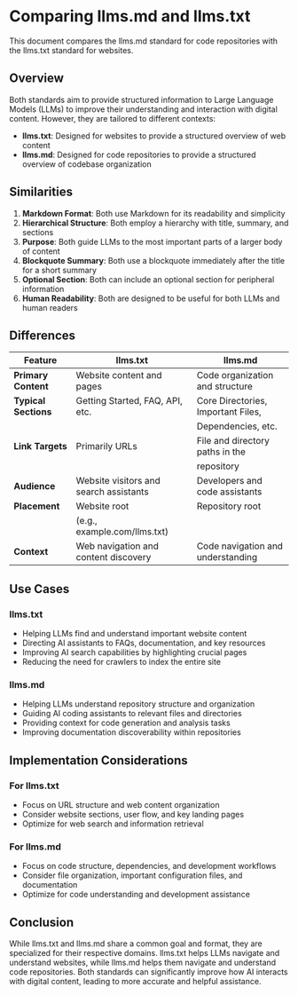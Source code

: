# Comparing llms.md and llms.txt

This document compares the llms.md standard for code repositories with the llms.txt standard for
websites.

## Overview

Both standards aim to provide structured information to Large Language Models (LLMs) to improve
their understanding and interaction with digital content. However, they are tailored to different
contexts:

- **llms.txt**: Designed for websites to provide a structured overview of web content
- **llms.md**: Designed for code repositories to provide a structured overview of codebase
  organization

## Similarities

1. **Markdown Format**: Both use Markdown for its readability and simplicity
2. **Hierarchical Structure**: Both employ a hierarchy with title, summary, and sections
3. **Purpose**: Both guide LLMs to the most important parts of a larger body of content
4. **Blockquote Summary**: Both use a blockquote immediately after the title for a short summary
5. **Optional Section**: Both can include an optional section for peripheral information
6. **Human Readability**: Both are designed to be useful for both LLMs and human readers

## Differences

| Feature              | llms.txt                               | llms.md                                   |
| -------------------- | -------------------------------------- | ----------------------------------------- |
| **Primary Content**  | Website content and pages              | Code organization and structure           |
| **Typical Sections** | Getting Started, FAQ, API, etc.        | Core Directories, Important Files,        |
|                      |                                        | Dependencies, etc.                        |
| **Link Targets**     | Primarily URLs                         | File and directory paths in the           |
|                      |                                        | repository                                |
| **Audience**         | Website visitors and search assistants | Developers and code assistants            |
| **Placement**        | Website root                           | Repository root                           |
|                      | (e.g., example.com/llms.txt)           |                                           |
| **Context**          | Web navigation and content discovery   | Code navigation and understanding         |

## Use Cases

### llms.txt

- Helping LLMs find and understand important website content
- Directing AI assistants to FAQs, documentation, and key resources
- Improving AI search capabilities by highlighting crucial pages
- Reducing the need for crawlers to index the entire site

### llms.md

- Helping LLMs understand repository structure and organization
- Guiding AI coding assistants to relevant files and directories
- Providing context for code generation and analysis tasks
- Improving documentation discoverability within repositories

## Implementation Considerations

### For llms.txt

- Focus on URL structure and web content organization
- Consider website sections, user flow, and key landing pages
- Optimize for web search and information retrieval

### For llms.md

- Focus on code structure, dependencies, and development workflows
- Consider file organization, important configuration files, and documentation
- Optimize for code understanding and development assistance

## Conclusion

While llms.txt and llms.md share a common goal and format, they are specialized for their respective
domains. llms.txt helps LLMs navigate and understand websites, while llms.md helps them navigate and
understand code repositories. Both standards can significantly improve how AI interacts with digital
content, leading to more accurate and helpful assistance.
